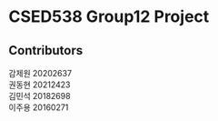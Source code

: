 # CSED538 Group12 Project

## Contributors
감제원 20202637    
권동현 20212423     
김민석 20182698    
이주용 20160271